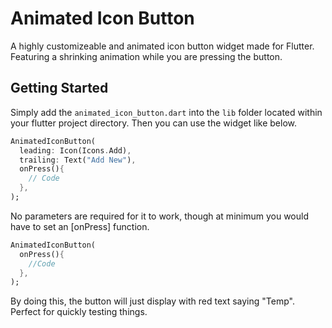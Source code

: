# Animated Icon Button
A highly customizeable and animated icon button widget made for Flutter. Featuring a shrinking animation while you are pressing the button.

## Getting Started
Simply add the `animated_icon_button.dart` into the `lib` folder located within your flutter project directory. Then you can use the widget like below.
```dart
AnimatedIconButton(
  leading: Icon(Icons.Add),
  trailing: Text("Add New"),
  onPress(){
    // Code
  },
);
```

No parameters are required for it to work, though at minimum you would have to set an [onPress] function.

```dart
AnimatedIconButton(
  onPress(){
    //Code
  },
);
```
By doing this, the button will just display with red text saying "Temp". Perfect for quickly testing things.
